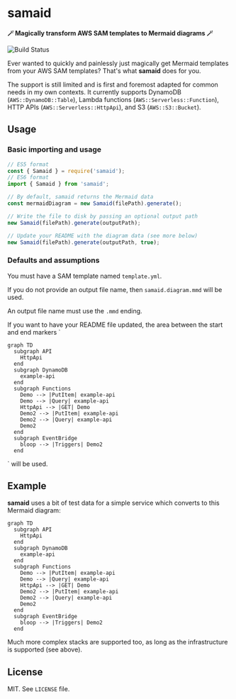 # samaid

**🪄 Magically transform AWS SAM templates to Mermaid diagrams 🪄**

![Build Status](https://github.com/mikaelvesavuori/samaid/workflows/main/badge.svg)

Ever wanted to quickly and painlessly just magically get Mermaid templates from your AWS SAM templates? That's what **samaid** does for you.

The support is still limited and is first and foremost adapted for common needs in my own contexts. It currently supports DynamoDB (`AWS::DynamoDB::Table`), Lambda functions (`AWS::Serverless::Function`), HTTP APIs (`AWS::Serverless::HttpApi`), and S3 (`AWS::S3::Bucket`).

## Usage

### Basic importing and usage

```typescript
// ES5 format
const { Samaid } = require('samaid');
// ES6 format
import { Samaid } from 'samaid';

// By default, samaid returns the Mermaid data
const mermaidDiagram = new Samaid(filePath).generate();

// Write the file to disk by passing an optional output path
new Samaid(filePath).generate(outputPath);

// Update your README with the diagram data (see more below)
new Samaid(filePath).generate(outputPath, true);
```

### Defaults and assumptions

You must have a SAM template named `template.yml`.

If you do not provide an output file name, then `samaid.diagram.mmd` will be used.

An output file name must use the `.mmd` ending.

If you want to have your README file updated, the area between the start and end markers `<!-- START DIAGRAM -->
```mermaid
graph TD
  subgraph API
    HttpApi
  end
  subgraph DynamoDB
    example-api
  end
  subgraph Functions
    Demo --> |PutItem| example-api
    Demo --> |Query| example-api
    HttpApi --> |GET| Demo
    Demo2 --> |PutItem| example-api
    Demo2 --> |Query| example-api
    Demo2
  end
  subgraph EventBridge
    bloop --> |Triggers| Demo2
  end

```
<!-- END DIAGRAM -->` will be used.

## Example

**samaid** uses a bit of test data for a simple service which converts to this Mermaid diagram:

```mermaid
graph TD
  subgraph API
    HttpApi
  end
  subgraph DynamoDB
    example-api
  end
  subgraph Functions
    Demo --> |PutItem| example-api
    Demo --> |Query| example-api
    HttpApi --> |GET| Demo
    Demo2 --> |PutItem| example-api
    Demo2 --> |Query| example-api
    Demo2
  end
  subgraph EventBridge
    bloop --> |Triggers| Demo2
  end
```

Much more complex stacks are supported too, as long as the infrastructure is supported (see above).

## License

MIT. See `LICENSE` file.
